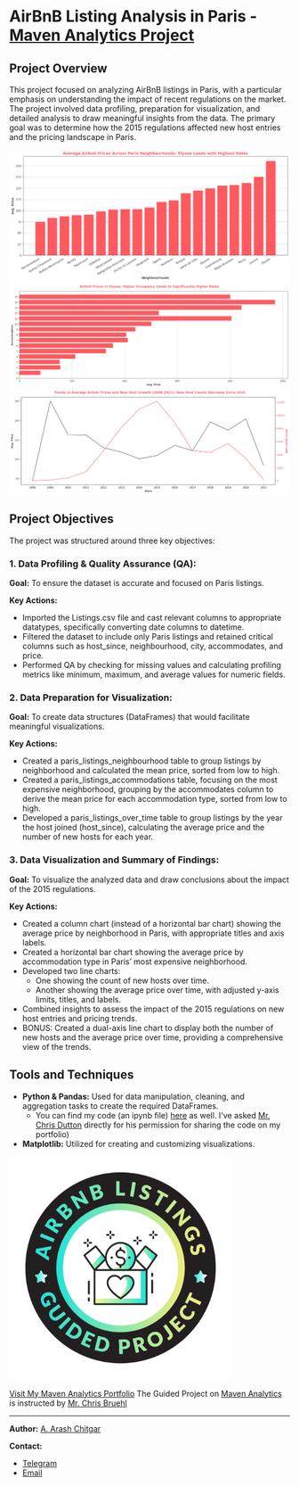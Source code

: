 # AirBnB Listing Analysis in Paris - [Maven Analytics Project](https://mavenanalytics.io/blog/introducing-guided-projects)

## Project Overview
This project focused on analyzing AirBnB listings in Paris, with a particular emphasis on understanding the impact of recent regulations on the market. The project involved data profiling, preparation for visualization, and detailed analysis to draw meaningful insights from the data. The primary goal was to determine how the 2015 regulations affected new host entries and the pricing landscape in Paris.

![Average Airbnb Prices Across Paris Neighbourhoods - Elysee Leads with Highest Rates](https://github.com/ArashCh/Data-Analysis-Portfolio/blob/master/Python/Maven%20Analytics%20-%20Airbnb%20Listings%20%26%20Reviews/Visualizations/Average%20Airbnb%20Prices%20Across%20Paris%20Neighbourhoods%20-%20Elysee%20Leads%20with%20Highest%20Rates.png)
![Airbnb Prices in Elysee - Higher Occupancy Leads to Significantly Higher Rates](https://github.com/ArashCh/Data-Analysis-Portfolio/blob/master/Python/Maven%20Analytics%20-%20Airbnb%20Listings%20%26%20Reviews/Visualizations/Airbnb%20Prices%20in%20Elysee%20-%20Higher%20Occupancy%20Leads%20to%20Significantly%20Higher%20Rates.png)
![Trends in Average Airbnb Prices and New Host Growth (2008-2021) - New Host Counts Decrease Since 2015](https://github.com/ArashCh/Data-Analysis-Portfolio/blob/master/Python/Maven%20Analytics%20-%20Airbnb%20Listings%20%26%20Reviews/Visualizations/Trends%20in%20Average%20Airbnb%20Prices%20and%20New%20Host%20Growth%20(2008-2021)%20-%20New%20Host%20Counts%20Decrease%20Since%202015.png)


## Project Objectives
The project was structured around three key objectives:
### 1. Data Profiling & Quality Assurance (QA):
**Goal:** To ensure the dataset is accurate and focused on Paris listings.

**Key Actions:**
- Imported the Listings.csv file and cast relevant columns to appropriate datatypes, specifically converting date columns to datetime.
- Filtered the dataset to include only Paris listings and retained critical columns such as host_since, neighbourhood, city, accommodates, and price.
- Performed QA by checking for missing values and calculating profiling metrics like minimum, maximum, and average values for numeric fields.
### 2. Data Preparation for Visualization:
**Goal:** To create data structures (DataFrames) that would facilitate meaningful visualizations.

**Key Actions:**
- Created a paris_listings_neighbourhood table to group listings by neighborhood and calculated the mean price, sorted from low to high.
- Created a paris_listings_accommodations table, focusing on the most expensive neighborhood, grouping by the accommodates column to derive the mean price for each accommodation type, sorted from low to high.
- Developed a paris_listings_over_time table to group listings by the year the host joined (host_since), calculating the average price and the number of new hosts for each year.
### 3. Data Visualization and Summary of Findings:
**Goal:** To visualize the analyzed data and draw conclusions about the impact of the 2015 regulations.

**Key Actions:**
- Created a column chart (instead of a horizontal bar chart) showing the average price by neighborhood in Paris, with appropriate titles and axis labels.
- Created a horizontal bar chart showing the average price by accommodation type in Paris’ most expensive neighborhood.
- Developed two line charts:
  - One showing the count of new hosts over time.
  - Another showing the average price over time, with adjusted y-axis limits, titles, and labels.
- Combined insights to assess the impact of the 2015 regulations on new host entries and pricing trends.
- BONUS: Created a dual-axis line chart to display both the number of new hosts and the average price over time, providing a comprehensive view of the trends.

## Tools and Techniques
- **Python & Pandas:** Used for data manipulation, cleaning, and aggregation tasks to create the required DataFrames.
  - You can find my code (an ipynb file) [here](https://github.com/ArashCh/Data-Analysis-Portfolio/blob/master/Python/Maven%20Analytics%20-%20Airbnb%20Listings%20%26%20Reviews/AirBnB%20Listing%20Analysis%20in%20Paris.ipynb) as well. I've asked [Mr. Chris Dutton](https://mavenanalytics.io/meet-the-team/chris-dutton) directly for his permission for sharing the code on my portfolio)
- **Matplotlib:** Utilized for creating and customizing visualizations.

![MavenAnalytics Badge](https://github.com/ArashCh/Data-Analysis-Portfolio/blob/master/Python/Maven%20Analytics%20-%20Airbnb%20Listings%20%26%20Reviews/MavenAnalytics-Airbnb-Listing-Badge.png)

[Visit My Maven Analytics Portfolio](https://mavenanalytics.io/project/18400)
The Guided Project on [Maven Analytics](https://mavenanalytics.io/) is instructed by [Mr. Chris Bruehl](https://mavenanalytics.io/meet-the-team/chris-bruehl)


---
**Author:** [A. Arash Chitgar](https://www.linkedin.com/in/a-arash-chitgar/)

**Contact:**
- [Telegram](https://t.me/Arash_Chitgar)
- [Email](a.arash.chitgar@gmail.com)


